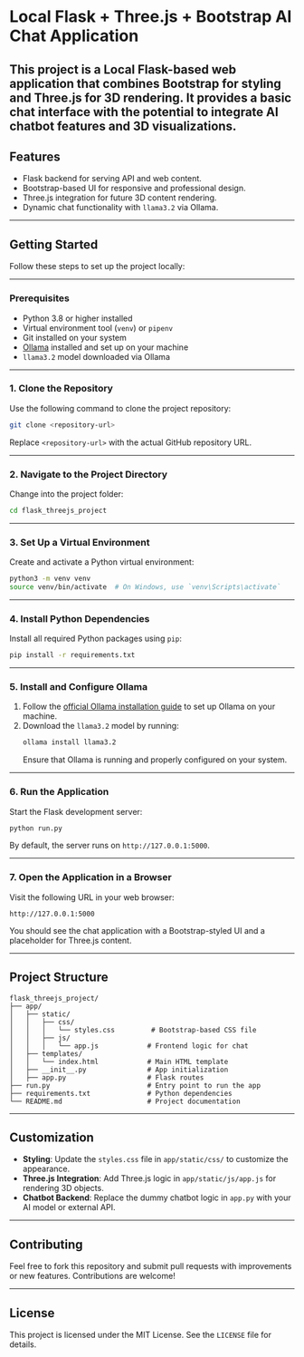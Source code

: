 
# Local Flask + Three.js + Bootstrap AI Chat Application

This project is a Local Flask-based web application that combines Bootstrap for styling and Three.js for 3D rendering. It provides a basic chat interface with the potential to integrate AI chatbot features and 3D visualizations.
---

## **Features**
- Flask backend for serving API and web content.
- Bootstrap-based UI for responsive and professional design.
- Three.js integration for future 3D content rendering.
- Dynamic chat functionality with `llama3.2` via Ollama.

---

## **Getting Started**

Follow these steps to set up the project locally:

---

### **Prerequisites**
- Python 3.8 or higher installed
- Virtual environment tool (`venv`) or `pipenv`
- Git installed on your system
- [Ollama](https://github.com/ollama/ollama) installed and set up on your machine
- `llama3.2` model downloaded via Ollama

---

### **1. Clone the Repository**
Use the following command to clone the project repository:

```bash
git clone <repository-url>
```

Replace `<repository-url>` with the actual GitHub repository URL.

---

### **2. Navigate to the Project Directory**
Change into the project folder:

```bash
cd flask_threejs_project
```

---

### **3. Set Up a Virtual Environment**
Create and activate a Python virtual environment:

```bash
python3 -m venv venv
source venv/bin/activate  # On Windows, use `venv\Scripts\activate`
```

---

### **4. Install Python Dependencies**
Install all required Python packages using `pip`:

```bash
pip install -r requirements.txt
```

---

### **5. Install and Configure Ollama**
1. Follow the [official Ollama installation guide](https://github.com/ollama/ollama) to set up Ollama on your machine.
2. Download the `llama3.2` model by running:
   ```bash
   ollama install llama3.2
   ```
   Ensure that Ollama is running and properly configured on your system.

---

### **6. Run the Application**
Start the Flask development server:

```bash
python run.py
```

By default, the server runs on `http://127.0.0.1:5000`.

---

### **7. Open the Application in a Browser**
Visit the following URL in your web browser:

```
http://127.0.0.1:5000
```

You should see the chat application with a Bootstrap-styled UI and a placeholder for Three.js content.

---

## **Project Structure**
```
flask_threejs_project/
├── app/
│   ├── static/
│   │   ├── css/
│   │   │   └── styles.css         # Bootstrap-based CSS file
│   │   ├── js/
│   │   │   └── app.js            # Frontend logic for chat
│   ├── templates/
│   │   └── index.html            # Main HTML template
│   ├── __init__.py               # App initialization
│   ├── app.py                    # Flask routes
├── run.py                        # Entry point to run the app
├── requirements.txt              # Python dependencies
└── README.md                     # Project documentation
```

---

## **Customization**
- **Styling**: Update the `styles.css` file in `app/static/css/` to customize the appearance.
- **Three.js Integration**: Add Three.js logic in `app/static/js/app.js` for rendering 3D objects.
- **Chatbot Backend**: Replace the dummy chatbot logic in `app.py` with your AI model or external API.

---

## **Contributing**
Feel free to fork this repository and submit pull requests with improvements or new features. Contributions are welcome!

---

## **License**
This project is licensed under the MIT License. See the `LICENSE` file for details.
